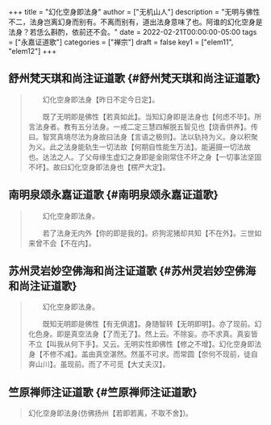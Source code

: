 +++
title = "幻化空身即法身"
author = ["无机山人"]
description = "无明与佛性不二，法身岂离幻身而别有。不离而别有，道出法身意味了也。阿谁的幻化空身是法身？若恁么斟酌，依前还不会。"
date = 2022-02-21T00:00:00-05:00
tags = ["永嘉证道歌"]
categories = ["禅宗"]
draft = false
key1 = ["elem11", "elem12"]
+++

## 舒州梵天琪和尚注证道歌 {#舒州梵天琪和尚注证道歌}

> 　　幻化空身即法身【昨日不定今日定】。
>
> 　　既了无明即是佛性【若真如此】。当知幻身即是法身也【何虑不毕】。所言法身者。教有五分法身。一戒二定三慧四解脱五智见也【烧香供养】。传曰。智冥真境尽法为身故曰法身【言语之极则】。法以轨持为义。身以积聚为义。此之法身能轨生一切法故【何期自性能生万法】。能遍摄一切法故也。达法之人。了父母缘生虚幻之身即是金刚常住不坏之身【一切事法坚固不坏】。故曰幻化空身即法身也【楞严大定】。


## 南明泉颂永嘉证道歌 {#南明泉颂永嘉证道歌}

> 　　幻化空身即法身。
>
> 　　若了法身无内外【你的即是我的】。疥狗泥猪却共知【不在外】。三世如来曾不会【不在内】。


## 苏州灵岩妙空佛海和尚注证道歌 {#苏州灵岩妙空佛海和尚注证道歌}

> 　　幻化空身即法身。
>
> 　　既知无明即是佛性【有无俱遣】。身随智转【无明即明】。亦了现前。幻化色身。即是真空法身【了而无了】。然上云。不除妄。亦不求真。真妄皆不立【叫我从何下手】。又云。无明实性即佛性【修之不增】。幻化空身即法身【不修不减】。盖由真空湛然。然虽不可求。而常圆【奈何不现前，徒自奔山川】。虽现前。而了不可觅【大丈夫汉】。


## 竺原禅师注证道歌 {#竺原禅师注证道歌}

> 幻化空身即法身(仿佛扬州【若即若离，不取不舍】)。